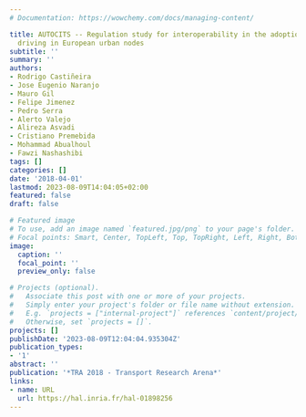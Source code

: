 ```yaml
---
# Documentation: https://wowchemy.com/docs/managing-content/

title: AUTOCITS -- Regulation study for interoperability in the adoption of autonomous
  driving in European urban nodes
subtitle: ''
summary: ''
authors:
- Rodrigo Castiñeira
- Jose Eugenio Naranjo
- Mauro Gil
- Felipe Jimenez
- Pedro Serra
- Alerto Valejo
- Alireza Asvadi
- Cristiano Premebida
- Mohammad Abualhoul
- Fawzi Nashashibi
tags: []
categories: []
date: '2018-04-01'
lastmod: 2023-08-09T14:04:05+02:00
featured: false
draft: false

# Featured image
# To use, add an image named `featured.jpg/png` to your page's folder.
# Focal points: Smart, Center, TopLeft, Top, TopRight, Left, Right, BottomLeft, Bottom, BottomRight.
image:
  caption: ''
  focal_point: ''
  preview_only: false

# Projects (optional).
#   Associate this post with one or more of your projects.
#   Simply enter your project's folder or file name without extension.
#   E.g. `projects = ["internal-project"]` references `content/project/deep-learning/index.md`.
#   Otherwise, set `projects = []`.
projects: []
publishDate: '2023-08-09T12:04:04.935304Z'
publication_types:
- '1'
abstract: ''
publication: '*TRA 2018 - Transport Research Arena*'
links:
- name: URL
  url: https://hal.inria.fr/hal-01898256
---
```

